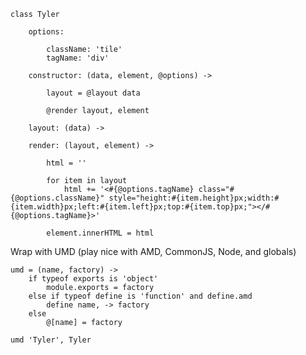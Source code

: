 




	class Tyler

		options:

			className: 'tile'
			tagName: 'div'

		constructor: (data, element, @options) ->

			layout = @layout data

			@render layout, element

		layout: (data) ->

		render: (layout, element) ->

			html = ''

			for item in layout
				html += '<#{@options.tagName} class="#{@options.className}" style="height:#{item.height}px;width:#{item.width}px;left:#{item.left}px;top:#{item.top}px;"></#{@options.tagName}>'

			element.innerHTML = html


Wrap with UMD (play nice with AMD, CommonJS, Node, and globals)

	umd = (name, factory) ->
		if typeof exports is 'object'
			module.exports = factory
		else if typeof define is 'function' and define.amd
			define name, -> factory
		else
			@[name] = factory

	umd 'Tyler', Tyler